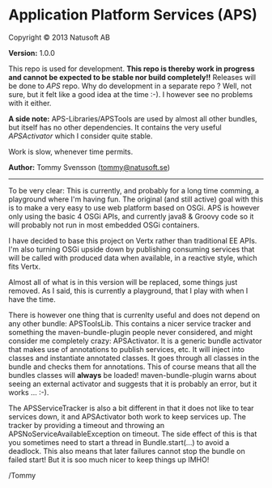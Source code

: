 # Application Platform Services (APS)

Copyright © 2013 Natusoft AB

__Version:__ 1.0.0

This repo is used for development. __This repo is thereby work in progress and cannot be expected to be stable nor build completely!!__ Releases will be done to _APS_ repo. Why do development in a separate repo ? Well, not sure, but it felt like a good idea at the time :-). I however see no problems with it either.

__A side note:__ APS-Libraries/APSTools are used by almost all other bundles, but itself has no other dependencies. It contains the very useful _APSActivator_ which I consider quite stable.  

Work is slow, whenever time permits.

__Author:__ Tommy Svensson (tommy@natusoft.se)

---

To be very clear: This is currently, and probably for a long time comming, a playground where I'm having fun. The original (and still active) goal with this is to make a very easy to use web platform based on OSGi. APS is however only using the basic 4 OSGi APIs, and currently java8 & Groovy code so it will probably not run in most embedded OSGi containers. 

I have decided to base this project on Vertx rather than traditional EE APIs. I'm also turning OSGi upside down by publishing consuming services that will be called with produced data when available, in a reactive style, which fits Vertx.

Almost all of what is in this version will be replaced, some things just removed. As I said, this is currently a playground, that I play with when I have the time.

There is however one thing that is currenlty useful and does not depend on any other bundle: APSToolsLib. This contains a nicer service tracker and something the maven-bundle-plugin people never considered, and might consider me completely crazy: APSActivator. It is a generic bundle activator that makes use of annotations to publish services, etc. It will inject into classes and instantiate annotated classes. It goes through all classes in the bundle and checks them for annotations. This of course means that all the bundles classes will **always** be loaded! maven-bundle-plugin warns about seeing an external activator and suggests that it is probably an error, but it works ... :-).

The APSServiceTracker is also a bit different in that it does not like to tear services down, it and APSActivator both work to keep services up. The tracker by providing a timeout and throwing an APSNoServiceAvailableException on timeout. The side effect of this is that you sometimes need to start a thread in Bundle.start(...) to avoid a deadlock. This also means that later failures cannot stop the bundle on failed start! But it is soo much nicer to keep things up IMHO!

/Tommy
